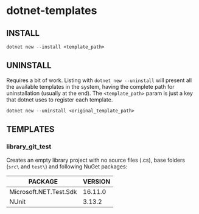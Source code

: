 # dotnet-templates

## INSTALL
```
dotnet new --install <template_path>
```

## UNINSTALL
Requires a bit of work. Listing with `dotnet new --uninstall` will present all the available templates in the system, having the complete path for uninstallation (usually at the end). The `<template_path>` param is just a key that dotnet uses to register each template.
```
dotnet new --uninstall <original_template_path>
```

## TEMPLATES

### library_git_test
Creates an empty library project with no source files (.cs), base folders (`src\` and `test\`) and following NuGet packages:

| PACKAGE                	| VERSION 	|
|------------------------	|---------	|
| Microsoft.NET.Test.Sdk 	| 16.11.0 	|
| NUnit                  	| 3.13.2  	|
